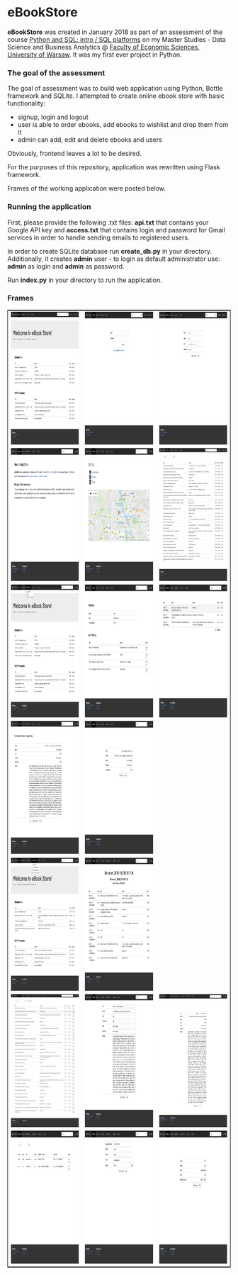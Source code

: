 # eBookStore

**eBookStore** was created in January 2018 as part of an assessment of the course [Python and SQL: intro / SQL platforms](https://usosweb.wne.uw.edu.pl/kontroler.php?_action=katalog2/przedmioty/pokazPrzedmiot&prz_kod=2400-DS1SQL) on my Master Studies - Data Science and Business Analytics @ [Faculty of Economic Sciences, University of Warsaw](www.wne.uw.edu.pl). It was my first ever project in Python.


### The goal of the assessment

The goal of assessment was to build web application using Python, Bottle framework and SQLite. I attempted to create online ebook store with basic functionality:
- signup, login and logout
- user is able to order ebooks, add ebooks to wishlist and drop them from it
- admin can add, edit and delete ebooks and users

Obviously, frontend leaves a lot to be desired.

For the purposes of this repository, application was rewritten using Flask framework. 

Frames of the working application were posted below.

### Running the application

First, please provide the following .txt files: **api.txt** that contains your Google API key and **access.txt** that contains login and password for Gmail services in order to handle sending emails to registered users.

In order to create SQLite database run **create_db.py** in your directory. Additionally, it creates **admin** user - to login as default administrator use: **admin** as login and **admin** as password.

Run **index.py** in your directory to run the application.


### Frames

<table style = "border: 1px solid black;">
  <tr>
    <td><img src="src/index.jpg" width="300" height = "300"></td>
    <td><img src="src/login.jpg" width="300" height = "300"></td>
    <td><img src="src/signup.jpg" width="300" height = "300"></td>
  </tr>
  <tr>
    <td><img src="src/about.jpg" width="300" height = "300"></td>
    <td><img src="src/contact.jpg" width="300" height = "300"></td>
    <td><img src="src/search.jpg" width="300" height = "300"></td>
  </tr>
  <tr>
    <td><img src="src/index-user.jpg" width="300" height = "300"></td>
    <td><img src="src/profile.jpg" width="300" height = "300"></td>
    <td><img src="src/orders.jpg" width="300" height = "300"></td>
  </tr>
  <tr>
    <td><img src="src/details.jpg" width="300" height = "300"></td>
    <td><img src="src/buy.jpg" width="300" height = "300"></td>
    <td></td>
  </tr>
  <tr>
    <td><img src="src/index-admin.jpg" width="300" height = "300"></td>
    <td><img src="src/sales.jpg" width="300" height = "300"></td>
    <td></td>
  </tr>
  <tr>
    <td><img src="src/all-ebooks.jpg" width="300" height = "300"></td>
    <td><img src="src/edit-ebook.jpg" width="300" height = "300"></td>
    <td><img src="src/del-ebook.jpg" width="300" height = "300"></td>
  </tr>
  <tr>
    <td><img src="src/users.jpg" width="300" height = "300"></td>
    <td><img src="src/edit-user.jpg" width="300" height = "300"></td>
    <td><img src="src/del-user.jpg" width="300" height = "300"></td>
  </tr>
</table>
 
